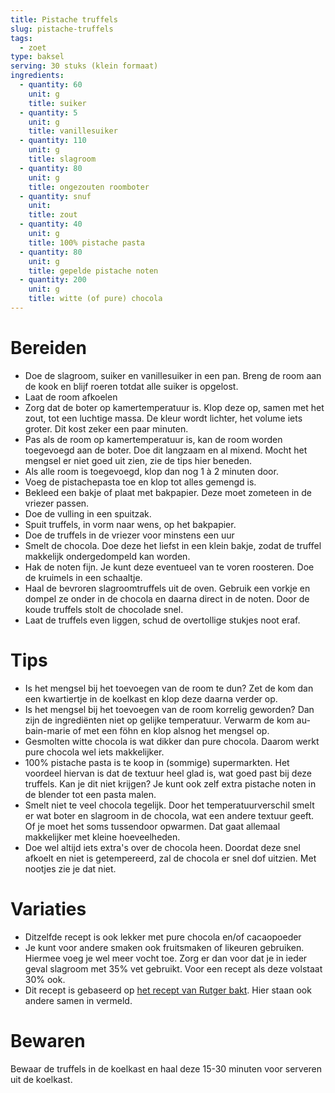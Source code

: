 ```yaml
---
title: Pistache truffels
slug: pistache-truffels
tags:
  - zoet
type: baksel
serving: 30 stuks (klein formaat)
ingredients:
  - quantity: 60
    unit: g
    title: suiker
  - quantity: 5
    unit: g
    title: vanillesuiker
  - quantity: 110
    unit: g
    title: slagroom
  - quantity: 80
    unit: g
    title: ongezouten roomboter
  - quantity: snuf
    unit:
    title: zout
  - quantity: 40
    unit: g
    title: 100% pistache pasta
  - quantity: 80
    unit: g
    title: gepelde pistache noten
  - quantity: 200
    unit: g
    title: witte (of pure) chocola
---
```


# Bereiden

- Doe de slagroom, suiker en vanillesuiker in een pan. Breng de room aan de kook en blijf roeren totdat alle suiker is opgelost.
- Laat de room afkoelen
- Zorg dat de boter op kamertemperatuur is. Klop deze op, samen met het zout, tot een luchtige massa. De kleur wordt lichter, het volume iets groter. Dit kost zeker een paar minuten.
- Pas als de room op kamertemperatuur is, kan de room worden toegevoegd aan de boter. Doe dit langzaam en al mixend. Mocht het mengsel er niet goed uit zien, zie de tips hier beneden.
- Als alle room is toegevoegd, klop dan nog 1 à 2 minuten door.
- Voeg de pistachepasta toe en klop tot alles gemengd is.
- Bekleed een bakje of plaat met bakpapier. Deze moet zometeen in de vriezer passen.
- Doe de vulling in een spuitzak.
- Spuit truffels, in vorm naar wens, op het bakpapier.
- Doe de truffels in de vriezer voor minstens een uur
- Smelt de chocola. Doe deze het liefst in een klein bakje, zodat de truffel makkelijk ondergedompeld kan worden.
- Hak de noten fijn. Je kunt deze eventueel van te voren roosteren. Doe de kruimels in een schaaltje.
- Haal de bevroren slagroomtruffels uit de oven. Gebruik een vorkje en dompel ze onder in de chocola en daarna direct in de noten. Door de koude truffels stolt de chocolade snel.
- Laat de truffels even liggen, schud de overtollige stukjes noot eraf.

# Tips

- Is het mengsel bij het toevoegen van de room te dun? Zet de kom dan een kwartiertje in de koelkast en klop deze daarna verder op.
- Is het mengsel bij het toevoegen van de room korrelig geworden? Dan zijn de ingrediënten niet op gelijke temperatuur. Verwarm de kom au-bain-marie of met een föhn en klop alsnog het mengsel op.
- Gesmolten witte chocola is wat dikker dan pure chocola. Daarom werkt pure chocola wel iets makkelijker.
- 100% pistache pasta is te koop in (sommige) supermarkten. Het voordeel hiervan is dat de textuur heel glad is, wat goed past bij deze truffels. Kan je dit niet krijgen? Je kunt ook zelf extra pistache noten in de blender tot een pasta malen.
- Smelt niet te veel chocola tegelijk. Door het temperatuurverschil smelt er wat boter en slagroom in de chocola, wat een andere textuur geeft. Of je moet het soms tussendoor opwarmen. Dat gaat allemaal makkelijker met kleine hoeveelheden.
- Doe wel altijd iets extra's over de chocola heen. Doordat deze snel afkoelt en niet is getempereerd, zal de chocola er snel dof uitzien. Met nootjes zie je dat niet.

# Variaties

- Ditzelfde recept is ook lekker met pure chocola en/of cacaopoeder
- Je kunt voor andere smaken ook fruitsmaken of likeuren gebruiken. Hiermee voeg je wel meer vocht toe. Zorg er dan voor dat je in ieder geval slagroom met 35% vet gebruikt. Voor een recept als deze volstaat 30% ook.
- Dit recept is gebaseerd op [het recept van Rutger bakt](https://rutgerbakt.nl/friandise-recepten/truffels/slagroomtruffels-maken-in-3-smaken/). Hier staan ook andere samen in vermeld.

# Bewaren

Bewaar de truffels in de koelkast en haal deze 15-30 minuten voor serveren uit de koelkast.
